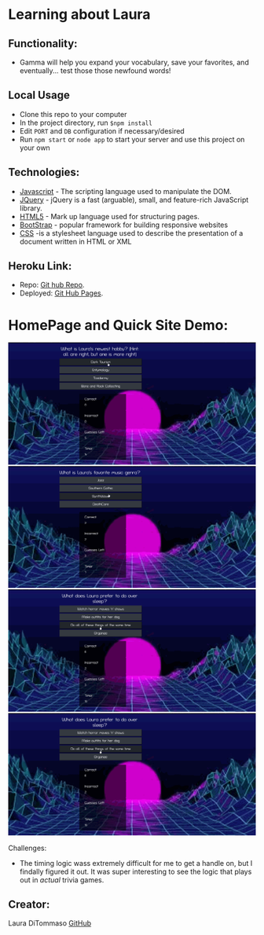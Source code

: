 # Learning about Laura 
## Functionality: 

* Gamma will help you expand your vocabulary, save your favorites, and eventually... test those those newfound words!

## Local Usage
* Clone this repo to your computer
* In the project directory, run `$npm install`
* Edit `PORT` and `DB` configuration if necessary/desired 
* Run `npm start` or `node app` to start your server and use this project on your own

## Technologies: 
* [Javascript](https://www.javascript.com/) - The scripting language used to manipulate the DOM.  
* [JQuery](https://jquery.com/) - jQuery is a fast (arguable), small, and feature-rich JavaScript library.
* [HTML5](https://developer.mozilla.org/en-US/docs/Web/Guide/HTML/HTML5) - Mark up language used for structuring pages. 
* [BootStrap](https://getbootstrap.com/) - popular framework for building responsive websites
* [CSS](https://developer.mozilla.org/en-US/docs/Web/CSS) -is a stylesheet language used to describe the presentation of a document written in HTML or XML


## Heroku Link: 
* Repo: [Git hub Repo](https://github.com/lmd808/trivia_game).
* Deployed: [Git Hub Pages](https://lmd808.github.io/Trivia_Game/).

# HomePage and Quick Site Demo:  

![homePage](./images/demo1.gif)
![GamePlay](./images/demo2.gif)
![Win](./images/demo3.gif)
![Lose](./images/demo3.gif)


Challenges: 
* The timing logic wass extremely difficult for me to get a handle on, but I findally figured it out. It was super interesting to see the logic that plays out in *actual* trivia games. 


## Creator: 
Laura DiTommaso [GitHub](https://github.com/lmd808)


